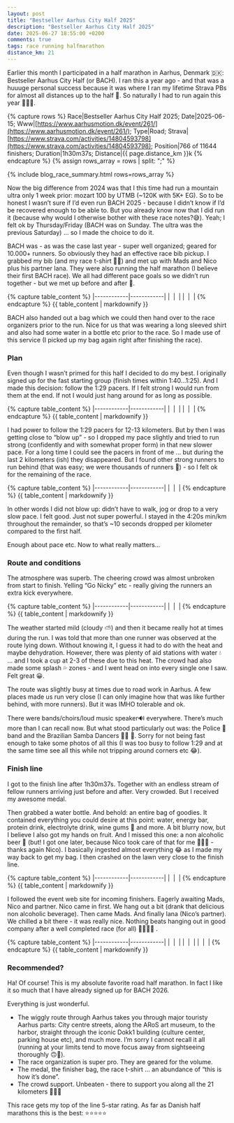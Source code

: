 ```yaml
---
layout: post
title: "Bestseller Aarhus City Half 2025"
description: "Bestseller Aarhus City Half 2025"
date: 2025-06-27 18:55:00 +0200
comments: true
tags: race running halfmarathon
distance_km: 21
---
```


Earlier this month I participated in a half marathon in Aarhus, Denmark 🇩🇰: Bestseller Aarhus City Half (or BACH). I ran this a year ago - and that was a huuuge personal success because it was where I ran my lifetime Strava PBs for almost all distances up to the half 🤣. So naturally I had to run again this year 🤠👏🏻.

{% capture rows %}
Race|Bestseller Aarhus City Half 2025;
Date|2025-06-15;
Www|[https://www.aarhusmotion.dk/event/261/](https://www.aarhusmotion.dk/event/261/);
Type|Road;
Strava|[https://www.strava.com/activities/14804593798](https://www.strava.com/activities/14804593798);
Position|766 of 11644 finishers;
Duration|1h30m37s;
Distance|{{ page.distance_km }}k
{% endcapture %}
{% assign rows_array = rows | split: ";" %}

{% include blog_race_summary.html rows=rows_array %}

Now the big difference from 2024 was that I this time had run a mountain ultra only 1 week prior: mozart 100 by UTMB (~120K with 5K+ EG). So to be honest I wasn’t sure if I’d even run BACH 2025 - because I didn’t know if I’d be recovered enough to be able to. But you already know now that I did run it (because why would I otherwise bother with these race notes?😅). Yeah; I felt ok by Thursday/Friday (BACH was on Sunday. The ultra was the previous Saturday) … so I made the choice to do it.

BACH was - as was the case last year - super well organized; geared for 10.000+ runners. So obviously they had an effective race bib pickup. I grabbed my bib (and my race t-shirt 👏🏻) and met up with Mads and Nico plus his partner Iana. They were also running the half marathon (I believe their first BACH race). We all had different pace goals so we didn’t run together - but we met up before and after 🤗.

{% capture table_content %}
|------------|------------|
| <img src="/img_running/2025-06-27/IMG_5833.jpg" alt="" class="w-100 pl-2 pr-2" style="max-width: 350px" /> | <img src="/img_running/2025-06-27/IMG_5832.jpg" alt="" class="w-100 pl-2 pr-2" style="max-width: 350px" /> |
| <img src="/img_running/2025-06-27/IMG_5835.jpg" alt="" class="w-100 pl-2 pr-2" style="max-width: 350px" /> | <img src="/img_running/2025-06-27/IMG_5836.jpg" alt="" class="w-100 pl-2 pr-2" style="max-width: 350px" /> |
{% endcapture %}
{{ table_content | markdownify }}

BACH also handed out a bag which we could then hand over to the race organizers prior to the run. Nice for us that was wearing a long sleeved shirt and also had some water in a bottle etc prior to the race. So I made use of this service (I picked up my bag again right after finishing the race).

### Plan 
Even though I wasn’t primed for this half I decided to do my best. I originally signed up for the fast starting group (finish times within 1:40…1:25). And I made this decision: follow the 1:29 pacers. If I felt strong I would run from them at the end. If not I would just hang around for as long as possible. 

{% capture table_content %}
|------------|------------|
| <img src="/img_running/2025-06-27/IMG_5839.jpg" alt="" class="w-100 pl-2 pr-2" style="max-width: 350px" /> | <img src="/img_running/2025-06-27/IMG_5840.jpg" alt="" class="w-100 pl-2 pr-2" style="max-width: 350px" /> |
| <img src="/img_running/2025-06-27/IMG_5841.jpg" alt="" class="w-100 pl-2 pr-2" style="max-width: 350px" /> | <img src="/img_running/2025-06-27/IMG_5842.jpg" alt="" class="w-100 pl-2 pr-2" style="max-width: 350px" /> |
{% endcapture %}
{{ table_content | markdownify }}

I had power to follow the 1:29 pacers for 12-13 kilometers. But by then I was getting close to “blow up” - so I dropped my pace slightly and tried to run strong (confidently and with somewhat proper form) in that new slower pace. For a long time I could see the pacers in front of me … but during the last 2 kilometers (ish) they disappeared. But I found other strong runners to run behind (that was easy; we were thousands of runners 🤠) - so I felt ok for the remaining of the race.

{% capture table_content %}
|------------|------------|
| <img src="/img_running/2025-06-27/IMG_5845.jpg" alt="" class="w-100 pl-2 pr-2" style="max-width: 350px" /> | <img src="/img_running/2025-06-27/IMG_5843.jpg" alt="" class="w-100 pl-2 pr-2" style="max-width: 350px" /> |
{% endcapture %}
{{ table_content | markdownify }}

In other words I did not blow up: didn’t have to walk, jog or drop to a very slow pace. I felt good. Just not super powerful. I stayed in the 4:20s min/km throughout the remainder, so that’s ~10 seconds dropped per kilometer compared to the first half. 
 
Enough about pace etc. Now to what really matters…

### Route and conditions 
The atmosphere was superb. The cheering crowd was almost unbroken from start to finish. Yelling “Go Nicky” etc - really giving the runners an extra kick everywhere.

{% capture table_content %}
|------------|------------|
| <img src="/img_running/2025-06-27/IMG_5846.jpg" alt="" class="w-100 pl-2 pr-2" style="max-width: 350px" /> | <img src="/img_running/2025-06-27/IMG_5848.jpg" alt="" class="w-100 pl-2 pr-2" style="max-width: 350px" /> |
{% endcapture %}
{{ table_content | markdownify }}

The weather started mild (cloudy ⛅️) and then it became really hot at times during the run. I was told that more than one runner was observed at the route lying down. Without knowing it, I guess it had to do with the heat and maybe dehydration. However, there was plenty of aid stations with water 💧 ... and I took a cup at 2-3 of these due to this heat. The crowd had also made some splash 💦 zones - and I went head on into every single one I saw. Felt great 😀.

The route was slightly busy at times due to road work in Aarhus. A few places made us run very close (I can only imagine how that was like further behind, with more runners). But it was IMHO tolerable and ok. 

There were bands/choirs/loud music speaker🔊 everywhere. There’s much more than I can recall now. But what stood particularly out was: the Police 👮 band and the Brazilian Samba Dancers 💃🏻 🤩. Sorry for not being fast enough to take some photos of all this (I was too busy to follow 1:29 and at the same time see all this while not tripping around corners etc 😂).

### Finish line
I got to the finish line after 1h30m37s. Together with an endless stream of fellow runners arriving just before and after. Very crowded. But I received my awesome medal. 

Then grabbed a water bottle. And behold: an entire bag of goodies. It contained everything you could desire at this point: water, energy bar, protein drink, electrolyte drink, wine gums 🍬 and more. A bit blurry now, but I believe I also got my hands on fruit. And I missed this one: a non alcoholic beer 🍻 (but! I got one later, because Nico took care of that for me 👌🏻🤩 - thanks again Nico). I basically ingested almost everything 😂 as I made my way back to get my bag. I then crashed on the lawn very close to the finish line.

{% capture table_content %}
|------------|------------|
| <img src="/img_running/2025-06-27/IMG_5850.jpg" alt="" class="w-100 pl-2 pr-2" style="max-width: 350px" /> | <img src="/img_running/2025-06-27/IMG_5860.jpg" alt="" class="w-100 pl-2 pr-2" style="max-width: 350px" /> |
{% endcapture %}
{{ table_content | markdownify }}

I followed the event web site for incoming finishers. Eagerly awaiting Mads, Nico and partner. Nico came in first. We hang out a bit (drank that delicious non alcoholic beverage). Then came Mads. And finally Iana (Nico’s partner). We chilled a bit there - it was really nice. Nothing beats hanging out in good company after a well completed race (for all) 🕺🏼👏🏻 .

{% capture table_content %}
|------------|------------|
| <img src="/img_running/2025-06-27/IMG_5856.jpg" alt="" class="w-100 pl-2 pr-2" style="max-width: 350px" /> | <img src="/img_running/2025-06-27/IMG_5857.jpg" alt="" class="w-100 pl-2 pr-2" style="max-width: 350px" /> |
| <img src="/img_running/2025-06-27/IMG_5862.jpg" alt="" class="w-100 pl-2 pr-2" style="max-width: 350px" /> | <img src="/img_running/2025-06-27/IMG_5864.jpg" alt="" class="w-100 pl-2 pr-2" style="max-width: 350px" /> |
| <img src="/img_running/2025-06-27/IMG_5866.jpg" alt="" class="w-100 pl-2 pr-2" style="max-width: 350px" /> | <img src="/img_running/2025-06-27/IMG_5867.jpg" alt="" class="w-100 pl-2 pr-2" style="max-width: 350px" /> |
{% endcapture %}
{{ table_content | markdownify }}

### Recommended?
Ha! Of course! This is my absolute favorite road half marathon. In fact I like it so much that I have already signed up for BACH 2026.

Everything is just wonderful. 

- The wiggly route through Aarhus takes you through major touristy Aarhus parts: City centre streets, along the ARoS art museum, to the harbor, straight through the iconic Dokk1 building (culture center, parking house etc), and much more. I’m sorry I cannot recall it all (running at your limits tend to move focus away from sightseeing thoroughly 🙃🤣).
- The race organization is super pro. They are geared for the volume.
- The medal, the finisher bag, the race t-shirt … an abundance of “this is how it’s done”.
- The crowd support. Unbeaten - there to support you along all the 21 kilometers 🤗👌🏻

This race gets my top of the line 5-star rating. As far as Danish half marathons this is the best: ⭐️⭐️⭐️⭐️⭐️
